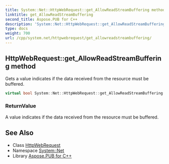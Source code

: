 ```yaml
---
title: System::Net::HttpWebRequest::get_AllowReadStreamBuffering method
linktitle: get_AllowReadStreamBuffering
second_title: Aspose.PUB for C++
description: 'System::Net::HttpWebRequest::get_AllowReadStreamBuffering method. Gets a value indicates if the data received from the resource must be buffered in C++.'
type: docs
weight: 700
url: /cpp/system.net/httpwebrequest/get_allowreadstreambuffering/
---
```

## HttpWebRequest::get_AllowReadStreamBuffering method


Gets a value indicates if the data received from the resource must be buffered.

```cpp
virtual bool System::Net::HttpWebRequest::get_AllowReadStreamBuffering()
```


### ReturnValue

A value indicates if the data received from the resource must be buffered.

## See Also

* Class [HttpWebRequest](../)
* Namespace [System::Net](../../)
* Library [Aspose.PUB for C++](../../../)
